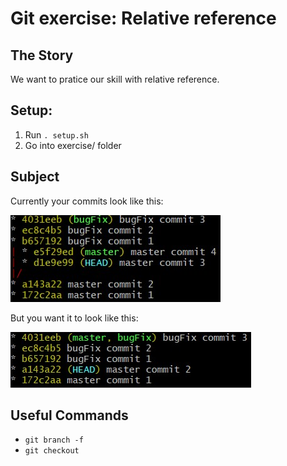 # Git exercise: Relative reference

## The Story

We want to pratice our skill with relative reference.

## Setup:

1.  Run  `. setup.sh` 
2.  Go into exercise/ folder

## Subject

Currently your commits look like this:

![Starting Tree](images/starting.jpg)

But you want it to look like this:

![Ending Tree](images/ending.jpg)

## Useful Commands

-   `git branch -f`
-   `git checkout`